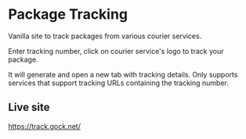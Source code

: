 # Package Tracking

Vanilla site to track packages from various courier services.

Enter tracking number, click on courier service's logo to track your package.

It will generate and open a new tab with tracking details. Only supports services that support tracking URLs containing the tracking number.

## Live site

<https://track.gock.net/>
